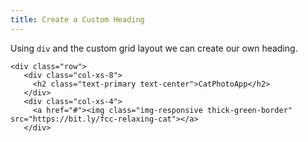```yaml
---
title: Create a Custom Heading
---
```

Using `div` and the custom grid layout we can create our own heading.

    <div class="row">
       <div class="col-xs-8">
         <h2 class="text-primary text-center">CatPhotoApp</h2>
       </div>
       <div class="col-xs-4">
         <a href="#"><img class="img-responsive thick-green-border" src="https://bit.ly/fcc-relaxing-cat"></a>
       </div>